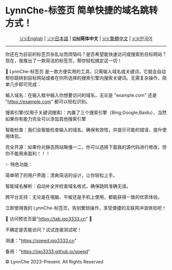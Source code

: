 # LynnChe-标签页  简单快捷的域名跳转方式！ 

<p align="center" class="language" title="Language selection 语言选择">
  <a href="README_en_us.md">🇺🇸English</a> | 
<a href="README_ja_JP.md">🇯🇵日本語</a> | 
    <b>🇨🇳简体中文</b> | 
  <a href="README_zh_hant.md">🇭🇰繁體中文</a> | 
<a href="README_ko_KR.md">🇰🇷한국어</a> 
</p>
<hr>
你还在为目前的标签页杂乱址而烦恼吗？是否希望能快速访问或搜索到目标网站？现在，我推出了一款简洁的标签页，帮你轻松搞定这一切！

🔗 LynnChe-标签页 是一款方便实用的工具，只需输入域名或关键词，它就会自动帮你跳转到目标网站或者在你所选择的搜索引擎内搜索关键词。无需复杂操作，简单几步即可完成：

输入域名：在输入框中输入你想要访问的域名，无论是 "example.com" 还是 "https://example.com" 都可以轻松识别。

搜索引擎(仅用于关键词搜索)：内置了三个搜索引擎（Bing;Google;Baidu），当然如果你有能力完全可以添加其他搜索引擎

智能检查：我们会智能检查输入的域名，确保有效性，并提示可能的错误，提升使用体验。

完全开源：如果你对静态网站略懂一二，你可以选择下载我的源代码进行修改，但你不能用来盈利！！！

✨ 特色功能：

简单明了的用户界面：清爽简洁的设计，让你轻松上手。

智能域名解析：自动补全并检查域名格式，确保跳转准确无误。

跨平台支持：无论是在电脑、平板还是手机上使用，都能获得一致的优质体验。

立即使用我的 LynnChe-标签页，告别繁琐操作，享受便捷的互联网冲浪体验吧！

📌 访问预览页面"https://tab.iqo3333.cn" 🔗

不确定是否能访问？试试连接测试呢！

测速："https://speed.iqo3333.cn"

备用："https://iqo3333.github.io/speed"

© LynnChe 2023-Present. All Rights Reserved
